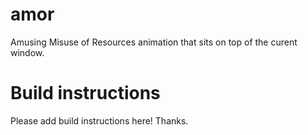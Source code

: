 # amor
Amusing Misuse of Resources animation that sits on top of the curent window.

# Build instructions

Please add build instructions here! Thanks.

